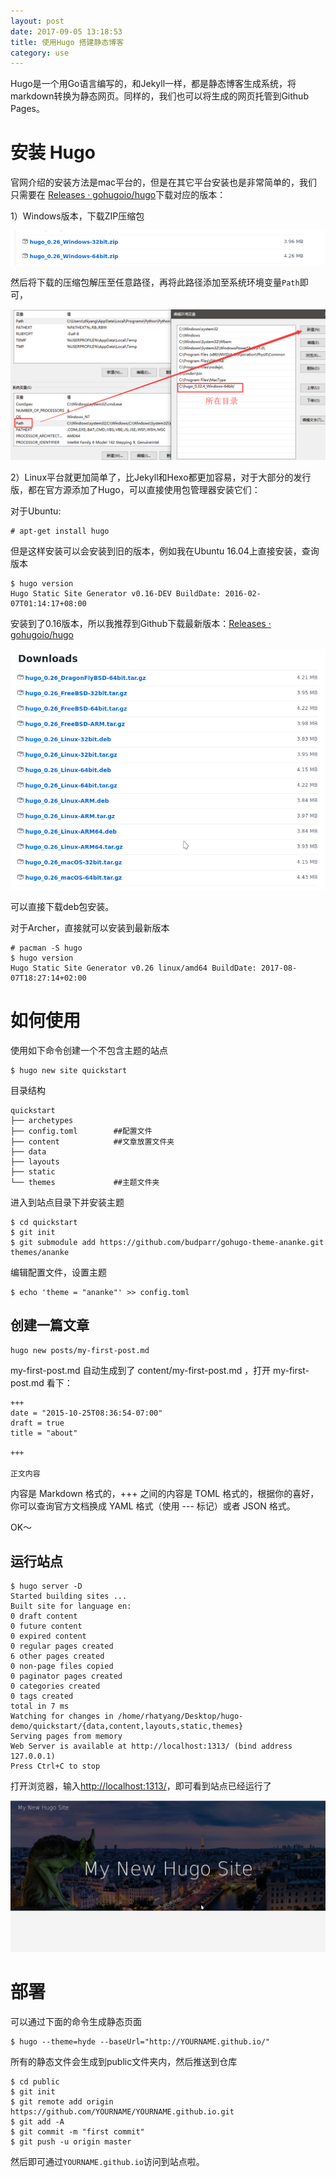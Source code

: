 ```yaml
---
layout: post
date: 2017-09-05 13:18:53
title: 使用Hugo 搭建静态博客
category: use
---
```


Hugo是一个用Go语言编写的，和Jekyll一样，都是静态博客生成系统，将markdown转换为静态网页。同样的，我们也可以将生成的网页托管到Github Pages。

# 安装 Hugo

官网介绍的安装方法是mac平台的，但是在其它平台安装也是非常简单的，我们只需要在 [Releases · gohugoio/hugo](https://github.com/gohugoio/hugo/releases)下载对应的版本：

1）Windows版本，下载ZIP压缩包

![](/pics/2017/09/Screenshot_20170905_133648.png)

然后将下载的压缩包解压至任意路径，再将此路径添加至系统环境变量`Path`即可，

![](/pics/2018/01/1201.png)

2）Linux平台就更加简单了，比Jekyll和Hexo都更加容易，对于大部分的发行版，都在官方源添加了Hugo，可以直接使用包管理器安装它们：

对于Ubuntu:

```
# apt-get install hugo
```
但是这样安装可以会安装到旧的版本，例如我在Ubuntu 16.04上直接安装，查询版本

```
$ hugo version
Hugo Static Site Generator v0.16-DEV BuildDate: 2016-02-07T01:14:17+08:00
```

安装到了0.16版本，所以我推荐到Github下载最新版本：[Releases · gohugoio/hugo](https://github.com/gohugoio/hugo/releases)

![](/pics/2017/09/Screenshot_20170905_131620.png)

可以直接下载deb包安装。

对于Archer，直接就可以安装到最新版本

```
# pacman -S hugo
$ hugo version
Hugo Static Site Generator v0.26 linux/amd64 BuildDate: 2017-08-07T18:27:14+02:00
```


# 如何使用

使用如下命令创建一个不包含主题的站点

```
$ hugo new site quickstart
```

目录结构

```
quickstart
├── archetypes
├── config.toml        ##配置文件
├── content            ##文章放置文件夹
├── data
├── layouts
├── static
└── themes             ##主题文件夹
```


进入到站点目录下并安装主题

```
$ cd quickstart
$ git init
$ git submodule add https://github.com/budparr/gohugo-theme-ananke.git themes/ananke
```

编辑配置文件，设置主题

```
$ echo 'theme = "ananke"' >> config.toml
```

## 创建一篇文章

```
hugo new posts/my-first-post.md
```

my-first-post.md 自动生成到了 content/my-first-post.md ，打开 my-first-post.md 看下：
```
+++
date = "2015-10-25T08:36:54-07:00"
draft = true
title = "about"

+++

正文内容

```

内容是 Markdown 格式的，+++ 之间的内容是 TOML 格式的，根据你的喜好，你可以查询官方文档换成 YAML 格式（使用 --- 标记）或者 JSON 格式。


OK～

## 运行站点

```
$ hugo server -D
Started building sites ...
Built site for language en:
0 draft content
0 future content
0 expired content
0 regular pages created
6 other pages created
0 non-page files copied
0 paginator pages created
0 categories created
0 tags created
total in 7 ms
Watching for changes in /home/rhatyang/Desktop/hugo-demo/quickstart/{data,content,layouts,static,themes}
Serving pages from memory
Web Server is available at http://localhost:1313/ (bind address 127.0.0.1)
Press Ctrl+C to stop

```

打开浏览器，输入[http://localhost:1313/](http://localhost:1313/)，即可看到站点已经运行了

![](/pics/2017/09/Screenshot_20170905_140949.png)

# 部署

可以通过下面的命令生成静态页面

```
$ hugo --theme=hyde --baseUrl="http://YOURNAME.github.io/"
```

所有的静态文件会生成到public文件夹内，然后推送到仓库

```
$ cd public
$ git init
$ git remote add origin https://github.com/YOURNAME/YOURNAME.github.io.git
$ git add -A
$ git commit -m "first commit"
$ git push -u origin master
```

然后即可通过`YOURNAME.github.io`访问到站点啦。
